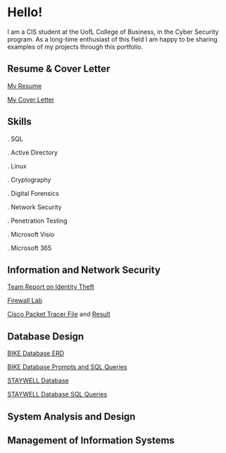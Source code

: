 # Hello!


I am a CIS student at the UofL College of Business, in the Cyber Security program. As a long-time enthusiast of this field I am happy to be sharing examples of my projects through this portfolio. 

## Resume & Cover Letter

[My Resume](https://github.com/MayaLeneave/Maya-Harden/blob/608c491e8267cdccd57dcb5c8221cb9e26f50cdc/Harden_Resume1.pdf)

[My Cover Letter](https://github.com/MayaLeneave/Maya-Harden/blob/54a3ebbed89c6ac6aa4b363dffe410e0937701e4/VSO_CoverLetter.pdf)

## Skills

. SQL

. Active Directory

. Linux

. Cryptography

. Digital Forensics

. Network Security

. Penetration Testing

. Microsoft Visio

. Microsoft 365

## Information and Network Security

[Team Report on Identity Theft](https://github.com/MayaLeneave/Maya-Harden/blob/608c491e8267cdccd57dcb5c8221cb9e26f50cdc/Final%20Project%20Status%20Report%20Team%208.docx)

[Firewall Lab](https://github.com/MayaLeneave/Maya-Harden/blob/73a15ce77fcdd47bbfdad6d0e3c0a74e68f94285/Lab-LinixFirewall-MaH.pdf)

[Cisco Packet Tracer File](https://github.com/MayaLeneave/Maya-Harden/blob/a21cebd5cc8b08d9d894247329d3388f377ef7d7/harden.pkt) and [Result](https://github.com/MayaLeneave/Maya-Harden/blob/24b440a714b78adc3e3beaaa035f478156365000/Lab%2B3-MaH.pdf)

## Database Design

[BIKE Database ERD]()

[BIKE Database Prompts and SQL Queries]()

[STAYWELL Database]()

[STAYWELL Database SQL Queries]()

## System Analysis and Design

## Management of Information Systems

